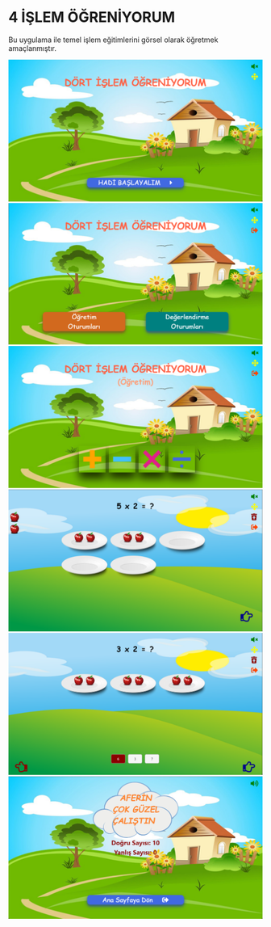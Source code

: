 # 4 İŞLEM ÖĞRENİYORUM

Bu uygulama ile temel işlem eğitimlerini görsel olarak öğretmek amaçlanmıştır.

![](./documents/images/home.png)
![](./documents/images/sessions.png)
![](./documents/images/ops.png)
![](./documents/images/op.png)
![](./documents/images/evo_op.png)
![](./documents/images/res.png)
